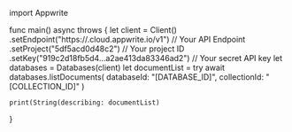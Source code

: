 import Appwrite

func main() async throws {
    let client = Client()
      .setEndpoint("https://<REGION>.cloud.appwrite.io/v1") // Your API Endpoint
      .setProject("5df5acd0d48c2") // Your project ID
      .setKey("919c2d18fb5d4...a2ae413da83346ad2") // Your secret API key
    let databases = Databases(client)
    let documentList = try await databases.listDocuments(
        databaseId: "[DATABASE_ID]",
        collectionId: "[COLLECTION_ID]"
    )

    print(String(describing: documentList)
}
